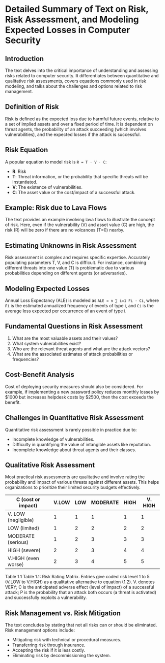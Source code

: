 # Detailed Summary of Text on Risk, Risk Assessment, and Modeling Expected Losses in Computer Security

## Introduction
The text delves into the critical importance of understanding and assessing risks related to computer security. It differentiates between quantitative and qualitative risk assessments, covers equations commonly used in risk modeling, and talks about the challenges and options related to risk management.

## Definition of Risk
Risk is defined as the expected loss due to harmful future events, relative to a set of implied assets and over a fixed period of time. It is dependent on threat agents, the probability of an attack succeeding (which involves vulnerabilities), and the expected losses if the attack is successful.

## Risk Equation
A popular equation to model risk is `R = T · V · C`:

- **R**: Risk
- **T**: Threat information, or the probability that specific threats will be instantiated.
- **V**: The existence of vulnerabilities.
- **C**: The asset value or the cost/impact of a successful attack.

## Example: Risk due to Lava Flows
The text provides an example involving lava flows to illustrate the concept of risk. Here, even if the vulnerability (V) and asset value (C) are high, the risk (R) will be zero if there are no volcanoes (T=0) nearby.

## Estimating Unknowns in Risk Assessment
Risk assessment is complex and requires specific expertise. Accurately populating parameters T, V, and C is difficult. For instance, combining different threats into one value (T) is problematic due to various probabilities depending on different agents (or adversaries).

## Modeling Expected Losses
Annual Loss Expectancy (ALE) is modeled as `ALE = n ∑ i=1 Fi · Ci`, where `Fi` is the estimated annualized frequency of events of type i, and `Ci` is the average loss expected per occurrence of an event of type i.

## Fundamental Questions in Risk Assessment
1. What are the most valuable assets and their values?
2. What system vulnerabilities exist?
3. Who are the relevant threat agents and what are the attack vectors?
4. What are the associated estimates of attack probabilities or frequencies?

## Cost-Benefit Analysis
Cost of deploying security measures should also be considered. For example, if implementing a new password policy reduces monthly losses by $1000 but increases helpdesk costs by $2500, then the cost exceeds the benefit.

## Challenges in Quantitative Risk Assessment
Quantitative risk assessment is rarely possible in practice due to:
- Incomplete knowledge of vulnerabilities.
- Difficulty in quantifying the value of intangible assets like reputation.
- Incomplete knowledge about threat agents and their classes.

## Qualitative Risk Assessment
Most practical risk assessments are qualitative and involve rating the probability and impact of various threats against different assets. This helps organizations to prioritize their limited security budgets effectively.

| C (cost or impact)  | V.LOW | LOW | MODERATE | HIGH | V. HIGH |
|---------------------|-------|-----|----------|------|---------|
| V. LOW (negligible) |     1 |   1 |        1 |   1  |       1 |
| LOW (limited)       |     1 |   2 |        2 |   2  |       2 |
| MODERATE (serious)  |     1 |   2 |        3 |   3  |       3 |
| HIGH (severe)       |     2 |   2 |        3 |   4  |       4 |
| V.HIGH (even worse) |     2 |   3 |        4 |   5  |       5 |

Table 1.1
Table 1.1: Risk Rating Matrix. Entries give coded risk level 1 to 5 (V.LOW to V.HIGH) as
a qualitative alternative to equation (1.2). V. denotes VERY; C is the anticipated adverse
effect (level of impact) of a successful attack; P is the probability that an attack both
occurs (a threat is activated) and successfully exploits a vulnerability.



## Risk Management vs. Risk Mitigation
The text concludes by stating that not all risks can or should be eliminated. Risk management options include:
- Mitigating risk with technical or procedural measures.
- Transferring risk through insurance.
- Accepting the risk if it is less costly.
- Eliminating risk by decommissioning the system.

